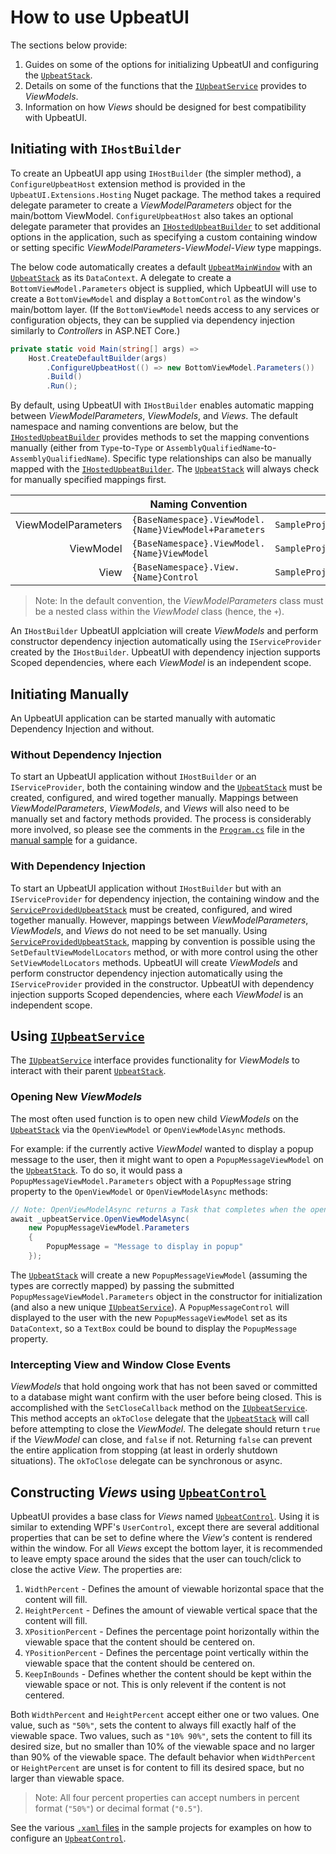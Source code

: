 # How to use UpbeatUI

The sections below provide:

1. Guides on some of the options for initializing UpbeatUI and configuring the [`UpbeatStack`](source/UpbeatUI/ViewModel/UpbeatStack.cs).
2. Details on some of the functions that the [`IUpbeatService`](source/UpbeatUI/ViewModel/IUpbeatService.cs) provides to _ViewModels_.
3. Information on how _Views_ should be designed for best compatibility with UpbeatUI.

## Initiating with `IHostBuilder`

To create an UpbeatUI app using `IHostBuilder` (the simpler method), a `ConfigureUpbeatHost` extension method is provided in the `UpbeatUI.Extensions.Hosting` Nuget package. The method takes a required delegate parameter to create a _ViewModelParameters_ object for the main/bottom ViewModel. `ConfigureUpbeatHost` also takes an optional delegate parameter that provides an [`IHostedUpbeatBuilder`](source/UpbeatUI.Extensions.Hosting/IHostedUpbeatBuilder.cs) to set additional options in the application, such as specifying a custom containing window or setting specific _ViewModelParameters_-_ViewModel_-_View_ type mappings.

The below code automatically creates a default [`UpbeatMainWindow`](source/UpbeatUI/View/UpbeatMainWindow.xaml) with an  [`UpbeatStack`](source/UpbeatUI/ViewModel/UpbeatStack.cs) as its `DataContext`. A delegate to create a `BottomViewModel.Parameters` object is supplied, which UpbeatUI will use to create a `BottomViewModel` and display a `BottomControl` as the window's main/bottom layer. (If the `BottomViewModel` needs access to any services or configuration objects, they can be supplied via dependency injection similarly to _Controllers_ in ASP.NET Core.)

```C#
private static void Main(string[] args) =>
    Host.CreateDefaultBuilder(args)
        .ConfigureUpbeatHost(() => new BottomViewModel.Parameters())
        .Build()
        .Run();
```

By default, using UpbeatUI with `IHostBuilder` enables automatic mapping between _ViewModelParameters_, _ViewModels_, and _Views_. The default namespace and naming conventions are below, but the [`IHostedUpbeatBuilder`](source/UpbeatUI.Extensions.Hosting/IHostedUpbeatBuilder.cs) provides methods to set the mapping conventions manually (either from `Type`-to-`Type` or `AssemblyQualifiedName`-to-`AssemblyQualifiedName`). Specific type relationships can also be manually mapped with the [`IHostedUpbeatBuilder`](source/UpbeatUI.Extensions.Hosting/IHostedUpbeatBuilder.cs). The [`UpbeatStack`](source/UpbeatUI/ViewModel/UpbeatStack.cs) will always check for manually specified mappings first.

|                     | Naming Convention                                      | Example Class Name                                         |
|--------------------:|--------------------------------------------------------|------------------------------------------------------------|
| ViewModelParameters | `{BaseNamespace}.ViewModel.{Name}ViewModel+Parameters` | `SampleProject.ViewModel.PopupMessageViewModel+Parameters` |
|           ViewModel | `{BaseNamespace}.ViewModel.{Name}ViewModel`            | `SampleProject.ViewModel.PopupMessageViewModel`            |
|                View | `{BaseNamespace}.View.{Name}Control`                   | `SampleProject.View.PopupMessageControl`                   |

>Note: In the default convention, the _ViewModelParameters_ class must be a nested class within the _ViewModel_ class (hence, the `+`).

An `IHostBuilder` UpbeatUI applciation will create _ViewModels_ and perform constructor dependency injection automatically using the `IServiceProvider` created by the `IHostBuilder`. UpbeatUI with dependency injection supports Scoped dependencies, where each _ViewModel_ is an independent scope.

## Initiating Manually

An UpbeatUI application can be started manually with automatic Dependency Injection and without.

### Without Dependency Injection

To start an UpbeatUI application without `IHostBuilder` or an `IServiceProvider`, both the containing window and the [`UpbeatStack`](source/UpbeatUI/ViewModel/UpbeatStack.cs) must be created, configured, and wired together manually. Mappings between _ViewModelParameters_, _ViewModels_, and _Views_ will also need to be manually set and factory methods provided. The process is considerably more involved, so please see the comments in the [`Program.cs`](samples/ManualUpbeatUISample/Program.cs) file in the [manual sample](samples/ManualUpbeatUISample) for a guidance.

### With Dependency Injection

To start an UpbeatUI application without `IHostBuilder` but with an `IServiceProvider` for dependency injection, the containing window and the [`ServiceProvidedUpbeatStack`](source/UpbeatUI.Extensions.DependencyInjection/ServiceProvidedUpbeatStack.cs) must be created, configured, and wired together manually. However, mappings between _ViewModelParameters_, _ViewModels_, and _Views_ do not need to be set manually. Using [`ServiceProvidedUpbeatStack`](source/UpbeatUI.Extensions.DependencyInjection/ServiceProvidedUpbeatStack.cs), mapping by convention is possible using the `SetDefaultViewModelLocators` method, or with more control using the other `SetViewModelLocators` methods. UpbeatUI will create _ViewModels_ and perform constructor dependency injection automatically using the `IServiceProvider` provided in the constructor. UpbeatUI with dependency injection supports Scoped dependencies, where each _ViewModel_ is an independent scope.

## Using [`IUpbeatService`](source/UpbeatUI/ViewModel/IUpbeatService.cs)

The [`IUpbeatService`](source/UpbeatUI/ViewModel/IUpbeatService.cs) interface provides functionality for _ViewModels_ to interact with their parent [`UpbeatStack`](source/UpbeatUI/ViewModel/UpbeatStack.cs).

### Opening New _ViewModels_

The most often used function is to open new child _ViewModels_ on the [`UpbeatStack`](source/UpbeatUI/ViewModel/UpbeatStack.cs) via the `OpenViewModel` or `OpenViewModelAsync` methods.

For example: if the currently active _ViewModel_ wanted to display a popup message to the user, then it might want to open a `PopupMessageViewModel` on the [`UpbeatStack`](source/UpbeatUI/ViewModel/UpbeatStack.cs). To do so, it would pass a `PopupMessageViewModel.Parameters` object with a `PopupMessage` string property to the `OpenViewModel` or `OpenViewModelAsync` methods:

```C#
// Note: OpenViewModelAsync returns a Task that completes when the opened ViewModel is closed
await _upbeatService.OpenViewModelAsync(
    new PopupMessageViewModel.Parameters
    {
        PopupMessage = "Message to display in popup"
    });
```

The [`UpbeatStack`](source/UpbeatUI/ViewModel/UpbeatStack.cs) will create a new `PopupMessageViewModel` (assuming the types are correctly mapped) by passing the submitted `PopupMessageViewModel.Parameters` object in the constructor for initialization (and also a new unique [`IUpbeatService`](source/UpbeatUI/ViewModel/IUpbeatService.cs)). A `PopupMessageControl` will displayed to the user with the new `PopupMessageViewModel` set as its `DataContext`, so a `TextBox` could be bound to display the `PopupMessage` property.

### Intercepting View and Window Close Events

_ViewModels_ that hold ongoing work that has not been saved or committed to a database might want confirm with the user before being closed. This is accomplished with the `SetCloseCallback` method on the [`IUpbeatService`](source/UpbeatUI/ViewModel/IUpbeatService.cs). This method accepts an `okToClose` delegate that the [`UpbeatStack`](source/UpbeatUI/ViewModel/UpbeatStack.cs) will call before attempting to close the _ViewModel_. The delegate should return `true` if the _ViewModel_ can close, and `false` if not. Returning `false` can prevent the entire application from stopping (at least in orderly shutdown situations). The `okToClose` delegate can be synchronous or async.

## Constructing _Views_ using [`UpbeatControl`](source/UpbeatUI/View/UpbeatControl.cs)

UpbeatUI provides a base class for _Views_ named [`UpbeatControl`](source/UpbeatUI/View/UpbeatControl.cs). Using it is similar to extending WPF's `UserControl`, except there are several additional properties that can be set to define where the _View's_ content is rendered within the window. For all _Views_ except the bottom layer, it is recommended to leave empty space around the sides that the user can touch/click to close the active _View_. The properties are:

1. `WidthPercent` - Defines the amount of viewable horizontal space that the content will fill.
2. `HeightPercent` - Defines the amount of viewable vertical space that the content will fill.
3. `XPositionPercent` - Defines the percentage point horizontally within the viewable space that the content should be centered on.
4. `YPositionPercent` - Defines the percentage point vertically within the viewable space that the content should be centered on.
5. `KeepInBounds` - Defines whether the content should be kept within the viewable space or not. This is only relevent if the content is not centered.

Both `WidthPercent` and `HeightPercent` accept either one or two values. One value, such as `"50%"`, sets the content to always fill exactly half of the viewable space. Two values, such as `"10% 90%"`, sets the content to fill its desired size, but no smaller than 10% of the viewable space and no larger than 90% of the viewable space. The default behavior when `WidthPercent` or `HeightPercent` are unset is for content to fill its desired space, but no larger than viewable space.

>Note: All four percent properties can accept numbers in percent format (`"50%"`) or decimal format (`"0.5"`).

See the various [`.xaml` files](samples/ManualUpbeatUISample/View/) in the sample projects for examples on how to configure an [`UpbeatControl`](source/UpbeatUI/View/UpbeatControl.cs).

